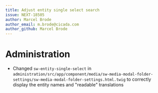 ```yaml
---
title: Adjust entity single select search
issue: NEXT-18505
author: Marcel Brode
author_email: m.brode@cicada.com
author_github: Marcel Brode
---
```

# Administration
* Changed `sw-entity-single-select` in `administration/src/app/component/media/sw-media-modal-folder-settings/sw-media-modal-folder-settings.html.twig` to correctly display the entity names and "readable" translations
